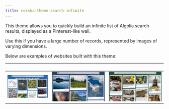 ```yaml
---
title: norska-theme-search-infinite
---
```


This theme allows you to quickly build an infinite list of Algolia search
results, displayed as a Pinterest-like wall.

Use this if you have a large number of records, represented by images of varying
dimensions.

Below are examples of websites built with this theme:

|                 |                       |                             |
| --------------- | --------------------- | --------------------------- |
| [![Maps][1]][2] | [![Landscapes][3]][4] | [![Terrain building][5]][6] |

[1]: ../assets/screenshots/maps.png
[2]: https://gamemaster.pixelastic.com/maps/
[3]: ../assets/screenshots/landscapes.png
[4]: https://projects.pixelastic.com/landscapes/
[5]: ../assets/screenshots/terrainbuilding.png
[6]: https://projects.pixelastic.com/terrainbuilding/
